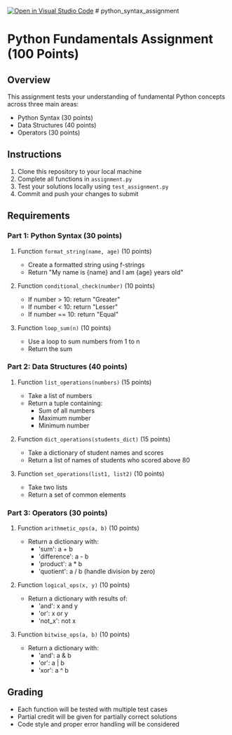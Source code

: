 [![Open in Visual Studio Code](https://classroom.github.com/assets/open-in-vscode-2e0aaae1b6195c2367325f4f02e2d04e9abb55f0b24a779b69b11b9e10269abc.svg)](https://classroom.github.com/online_ide?assignment_repo_id=17904665&assignment_repo_type=AssignmentRepo)
﻿# python_syntax_assignment


# Python Fundamentals Assignment (100 Points)

## Overview
This assignment tests your understanding of fundamental Python concepts across three main areas:
- Python Syntax (30 points)
- Data Structures (40 points)
- Operators (30 points)

## Instructions
1. Clone this repository to your local machine
2. Complete all functions in `assignment.py`
3. Test your solutions locally using `test_assignment.py`
4. Commit and push your changes to submit

## Requirements

### Part 1: Python Syntax (30 points)
1. Function `format_string(name, age)` (10 points)
   - Create a formatted string using f-strings
   - Return "My name is {name} and I am {age} years old"

2. Function `conditional_check(number)` (10 points)
   - If number > 10: return "Greater"
   - If number < 10: return "Lesser"
   - If number == 10: return "Equal"

3. Function `loop_sum(n)` (10 points)
   - Use a loop to sum numbers from 1 to n
   - Return the sum

### Part 2: Data Structures (40 points)
1. Function `list_operations(numbers)` (15 points)
   - Take a list of numbers
   - Return a tuple containing:
     - Sum of all numbers
     - Maximum number
     - Minimum number

2. Function `dict_operations(students_dict)` (15 points)
   - Take a dictionary of student names and scores
   - Return a list of names of students who scored above 80

3. Function `set_operations(list1, list2)` (10 points)
   - Take two lists
   - Return a set of common elements

### Part 3: Operators (30 points)
1. Function `arithmetic_ops(a, b)` (10 points)
   - Return a dictionary with:
     - 'sum': a + b
     - 'difference': a - b
     - 'product': a * b
     - 'quotient': a / b (handle division by zero)

2. Function `logical_ops(x, y)` (10 points)
   - Return a dictionary with results of:
     - 'and': x and y
     - 'or': x or y
     - 'not_x': not x

3. Function `bitwise_ops(a, b)` (10 points)
   - Return a dictionary with:
     - 'and': a & b
     - 'or': a | b
     - 'xor': a ^ b

## Grading
- Each function will be tested with multiple test cases
- Partial credit will be given for partially correct solutions
- Code style and proper error handling will be considered